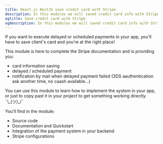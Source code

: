 ```yaml
---
title: React.js NestJS save credit card with Stripe
description: In this modules we will saved credit card info with Stripe in order to add scheduled or delayed payment in your React.js and NestJS project.
ogtitle: Save credit card with Stripe
ogdescription: In this modules we will saved credit card info with Stripe in order to add scheduled or delayed payment in your React.js and NestJS project.
---
```


If you want to execute delayed or scheduled payments in your app, you'll have to save client's card and you're at the right place! 

This module is here to complete the Stripe documentation and is providing you:
- card information saving
- delayed / scheduled payment
- notification by mail when delayed payment failed (3DS aauthentication ask another time, no caash available...)

You can use this module to learn how to implement the system in your app, or just to copy past it in your project to get something working directly. ¯&#92;&#95;(ツ)&#95;/¯

You'll find in the module: 
- Source code
- Documentation and Quickstart
- Integration of the payment system in your backend
- Stripe configurations